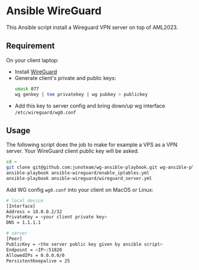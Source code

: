 # Ansible WireGuard

This Ansible script install a Wireguard VPN server on top of AML2023.

## Requirement

On your client laptop:
- Install [WireGuard](https://www.wireguard.com/install/)
- Generate client's private and public keys:
  ```bash
  umask 077
  wg genkey | tee privatekey | wg pubkey > publickey
  ```
- Add this key to server config and bring down/up wg interface `/etc/wireguard/wg0.conf`

## Usage

The following script does the job to make for example a VPS as a VPN server. Your WireGuard client public key will be asked.

```bash
cd ~
git clone git@github.com:junoteam/wg-ansible-playbook.git wg-ansible-playbook/
ansible-playbook ansible-wireguard/enable_iptables.yml
ansible-playbook ansible-wireguard/wireguard_server.yml
```

Add WG config `wg0.conf` into your client on MacOS or Linux:

```bash
# local device
[Interface]
Address = 10.0.0.2/32
PrivateKey = <your client private key>
DNS = 1.1.1.1

# server
[Peer]
PublicKey = <the server public key given by ansible script>
Endpoint = <IP>:51820
AllowedIPs = 0.0.0.0/0
PersistentKeepalive = 25
```
